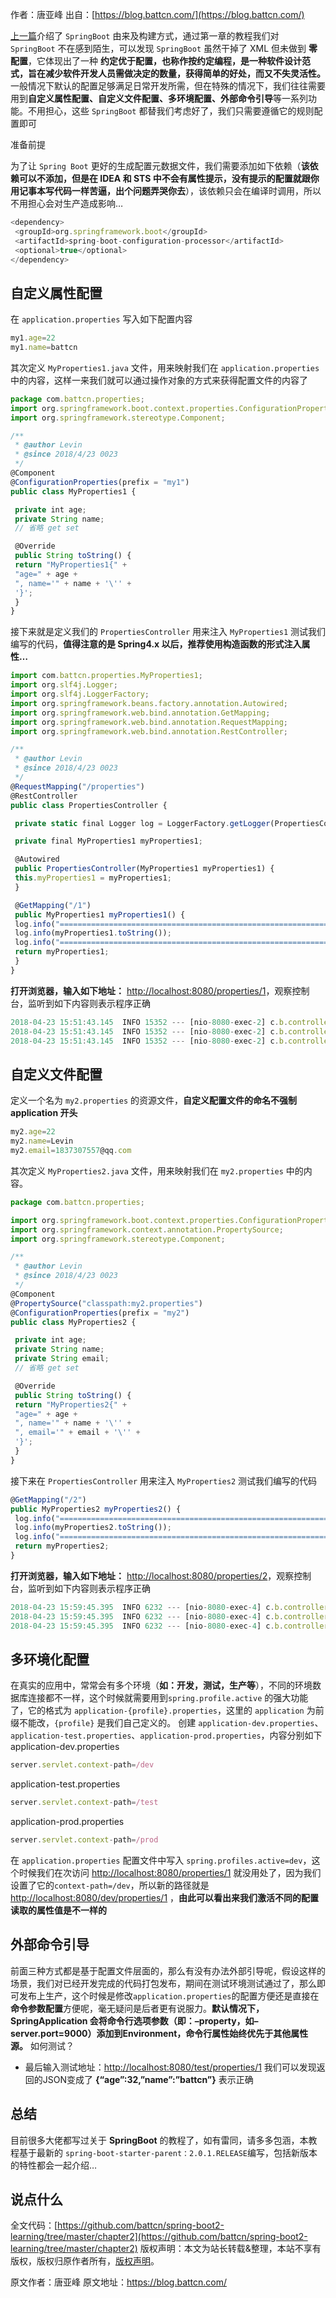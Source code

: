 

  
作者：唐亚峰 出自：[https://blog.battcn.com/](https://blog.battcn.com/)

[上一篇](http://www.iocoder.cn/Spring-Boot/battcn/v2-introducing/)介绍了 `SpringBoot` 由来及构建方式，通过第一章的教程我们对 `SpringBoot` 不在感到陌生，可以发现 `SpringBoot` 虽然干掉了 XML 但未做到 **零配置**，它体现出了一种 **约定优于配置，也称作按约定编程，是一种软件设计范式，旨在减少软件开发人员需做决定的数量，获得简单的好处，而又不失灵活性。** 一般情况下默认的配置足够满足日常开发所需，但在特殊的情况下，我们往往需要用到**自定义属性配置、自定义文件配置、多环境配置、外部命令引导**等一系列功能。不用担心，这些 `SpringBoot` 都替我们考虑好了，我们只需要遵循它的规则配置即可

准备前提

为了让 `Spring Boot` 更好的生成配置元数据文件，我们需要添加如下依赖（**该依赖可以不添加，但是在 IDEA 和 STS 中不会有属性提示，没有提示的配置就跟你用记事本写代码一样苦逼，出个问题弄哭你去**），该依赖只会在编译时调用，所以不用担心会对生产造成影响…


```js 
<dependency>
 <groupId>org.springframework.boot</groupId>
 <artifactId>spring-boot-configuration-processor</artifactId>
 <optional>true</optional>
</dependency>
```

## 自定义属性配置

在 `application.properties` 写入如下配置内容

```js 
my1.age=22
my1.name=battcn
```

其次定义 `MyProperties1.java` 文件，用来映射我们在 `application.properties` 中的内容，这样一来我们就可以通过操作对象的方式来获得配置文件的内容了


```js 
package com.battcn.properties;
import org.springframework.boot.context.properties.ConfigurationProperties;
import org.springframework.stereotype.Component;

/**
 * @author Levin
 * @since 2018/4/23 0023
 */
@Component
@ConfigurationProperties(prefix = "my1")
public class MyProperties1 {

 private int age;
 private String name;
 // 省略 get set

 @Override
 public String toString() {
 return "MyProperties1{" +
 "age=" + age +
 ", name='" + name + '\'' +
 '}';
 }
}
```

接下来就是定义我们的 `PropertiesController` 用来注入 `MyProperties1` 测试我们编写的代码，**值得注意的是 Spring4.x 以后，推荐使用构造函数的形式注入属性…**


```js 
import com.battcn.properties.MyProperties1;
import org.slf4j.Logger;
import org.slf4j.LoggerFactory;
import org.springframework.beans.factory.annotation.Autowired;
import org.springframework.web.bind.annotation.GetMapping;
import org.springframework.web.bind.annotation.RequestMapping;
import org.springframework.web.bind.annotation.RestController;

/**
 * @author Levin
 * @since 2018/4/23 0023
 */
@RequestMapping("/properties")
@RestController
public class PropertiesController {

 private static final Logger log = LoggerFactory.getLogger(PropertiesController.class);

 private final MyProperties1 myProperties1;

 @Autowired
 public PropertiesController(MyProperties1 myProperties1) {
 this.myProperties1 = myProperties1;
 }

 @GetMapping("/1")
 public MyProperties1 myProperties1() {
 log.info("=================================================================================================");
 log.info(myProperties1.toString());
 log.info("=================================================================================================");
 return myProperties1;
 }
}
```

**打开浏览器，输入如下地址：** [http://localhost:8080/properties/1](http://localhost:8080/properties/1)，观察控制台，监听到如下内容则表示程序正确


```js 
2018-04-23 15:51:43.145  INFO 15352 --- [nio-8080-exec-2] c.b.controller.PropertiesController      : =================================================================================================
2018-04-23 15:51:43.145  INFO 15352 --- [nio-8080-exec-2] c.b.controller.PropertiesController      : MyProperties1{age=22, name='battcn'}
2018-04-23 15:51:43.145  INFO 15352 --- [nio-8080-exec-2] c.b.controller.PropertiesController      : =================================================================================================
```

## 自定义文件配置

定义一个名为 `my2.properties` 的资源文件，**自定义配置文件的命名不强制 application 开头**

```js 
my2.age=22
my2.name=Levin
my2.email=1837307557@qq.com
```

其次定义 `MyProperties2.java` 文件，用来映射我们在 `my2.properties` 中的内容。


```js 
package com.battcn.properties;

import org.springframework.boot.context.properties.ConfigurationProperties;
import org.springframework.context.annotation.PropertySource;
import org.springframework.stereotype.Component;

/**
 * @author Levin
 * @since 2018/4/23 0023
 */
@Component
@PropertySource("classpath:my2.properties")
@ConfigurationProperties(prefix = "my2")
public class MyProperties2 {

 private int age;
 private String name;
 private String email;
 // 省略 get set

 @Override
 public String toString() {
 return "MyProperties2{" +
 "age=" + age +
 ", name='" + name + '\'' +
 ", email='" + email + '\'' +
 '}';
 }
}
```

接下来在 `PropertiesController` 用来注入 `MyProperties2` 测试我们编写的代码


```js 
@GetMapping("/2")
public MyProperties2 myProperties2() {
 log.info("=================================================================================================");
 log.info(myProperties2.toString());
 log.info("=================================================================================================");
 return myProperties2;
}
```

**打开浏览器，输入如下地址：** [http://localhost:8080/properties/2](http://localhost:8080/properties/2)，观察控制台，监听到如下内容则表示程序正确


```js 
2018-04-23 15:59:45.395  INFO 6232 --- [nio-8080-exec-4] c.b.controller.PropertiesController      : =================================================================================================
2018-04-23 15:59:45.395  INFO 6232 --- [nio-8080-exec-4] c.b.controller.PropertiesController      : MyProperties2{age=22, name='Levin', email='1837307557@qq.com'}
2018-04-23 15:59:45.395  INFO 6232 --- [nio-8080-exec-4] c.b.controller.PropertiesController      : =================================================================================================
```

## 多环境化配置

在真实的应用中，常常会有多个环境（**如：开发，测试，生产等**），不同的环境数据库连接都不一样，这个时候就需要用到`spring.profile.active` 的强大功能了，它的格式为 `application-{profile}.properties`，这里的 `application` 为前缀不能改，`{profile}` 是我们自己定义的。 创建 `application-dev.properties`、`application-test.properties`、`application-prod.properties`，内容分别如下
application-dev.properties

```js 
server.servlet.context-path=/dev
```
 
application-test.properties

```js 
server.servlet.context-path=/test
```
 
application-prod.properties

```js 
server.servlet.context-path=/prod
```

在 `application.properties` 配置文件中写入 `spring.profiles.active=dev`，这个时候我们在次访问 [http://localhost:8080/properties/1](http://localhost:8080/properties/1) 就没用处了，因为我们设置了它的`context-path=/dev`，所以新的路径就是 [http://localhost:8080/dev/properties/1](http://localhost:8080/dev/properties/1) ，**由此可以看出来我们激活不同的配置读取的属性值是不一样的**

## 外部命令引导

前面三种方式都是基于配置文件层面的，那么有没有办法外部引导呢，假设这样的场景，我们对已经开发完成的代码打包发布，期间在测试环境测试通过了，那么即可发布上生产，这个时候是修改`application.properties`的配置方便还是直接在**命令参数配置**方便呢，毫无疑问是后者更有说服力。**默认情况下，SpringApplication 会将命令行选项参数（即：–property，如–server.port=9000）添加到Environment，命令行属性始终优先于其他属性源。**
如何测试？

* 最后输入测试地址：[http://localhost:8080/test/properties/1](http://localhost:8080/test/properties/1) 我们可以发现返回的JSON变成了 **{“age”:32,”name”:”battcn”}** 表示正确

## 总结

目前很多大佬都写过关于 **SpringBoot** 的教程了，如有雷同，请多多包涵，本教程基于最新的 `spring-boot-starter-parent：2.0.1.RELEASE`编写，包括新版本的特性都会一起介绍…

## 说点什么

全文代码：[https://github.com/battcn/spring-boot2-learning/tree/master/chapter2](https://github.com/battcn/spring-boot2-learning/tree/master/chapter2)
版权声明：本文为站长转载&整理，本站不享有版权，版权归原作者所有，[版权声明](https://gitee.com/hezhiyuan007/java-notes/raw/master/disclaimer.md)。




原文作者：唐亚峰 原文地址：https://blog.battcn.com/